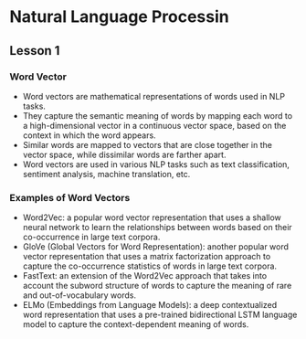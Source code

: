 # Natural Language Processin
## Lesson 1

<h3>Word Vector</h3> 


* Word vectors are mathematical representations of words used in NLP tasks. 
* They capture the semantic meaning of words by mapping each word to a high-dimensional vector in a continuous vector space, based on the context in which the word appears. 
* Similar words are mapped to vectors that are close together in the vector space, while dissimilar words are farther apart. 
* Word vectors are used in various NLP tasks such as text classification, sentiment analysis, machine translation, etc.

<h3>Examples of Word Vectors</h3> 

* Word2Vec: a popular word vector representation that uses a shallow neural network to learn the relationships between words based on their co-occurrence in large text corpora.
* GloVe (Global Vectors for Word Representation): another popular word vector representation that uses a matrix factorization approach to capture the co-occurrence statistics of words in large text corpora.
* FastText: an extension of the Word2Vec approach that takes into account the subword structure of words to capture the meaning of rare and out-of-vocabulary words.
* ELMo (Embeddings from Language Models): a deep contextualized word representation that uses a pre-trained bidirectional LSTM language model to capture the context-dependent meaning of words.
